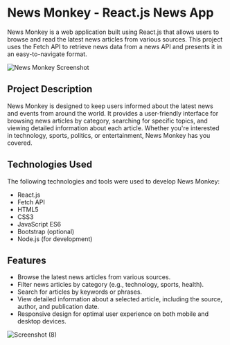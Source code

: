 # News Monkey - React.js News App

News Monkey is a web application built using React.js that allows users to browse and read the latest news articles from various sources. This project uses the Fetch API to retrieve news data from a news API and presents it in an easy-to-navigate format.

![News Monkey Screenshot](screenshot.png)


## Project Description

News Monkey is designed to keep users informed about the latest news and events from around the world. It provides a user-friendly interface for browsing news articles by category, searching for specific topics, and viewing detailed information about each article. Whether you're interested in technology, sports, politics, or entertainment, News Monkey has you covered.

## Technologies Used
The following technologies and tools were used to develop News Monkey:

- React.js
- Fetch API
- HTML5
- CSS3
- JavaScript ES6
- Bootstrap (optional)
- Node.js (for development)

## Features

- Browse the latest news articles from various sources.
- Filter news articles by category (e.g., technology, sports, health).
- Search for articles by keywords or phrases.
- View detailed information about a selected article, including the source, author, and publication date.
- Responsive design for optimal user experience on both mobile and desktop devices.

![Screenshot (8)](https://github.com/GauravRavan/News-App-using-Reactjs/assets/118911175/a418b291-8bba-4366-a522-7bd10a90dc8b)
